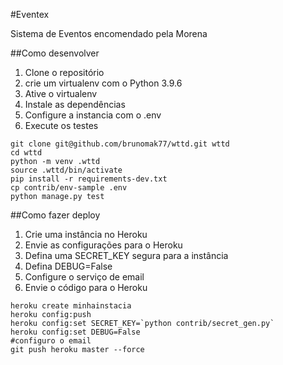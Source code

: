 #Eventex

Sistema de Eventos encomendado pela Morena

##Como desenvolver
1. Clone o repositório
2. crie um virtualenv com o Python 3.9.6
3. Ative o virtualenv
4. Instale as dependências
5. Configure a instancia com o .env
6. Execute os testes

```console
git clone git@github.com/brunomak77/wttd.git wttd
cd wttd
python -m venv .wttd
source .wttd/bin/activate
pip install -r requirements-dev.txt
cp contrib/env-sample .env
python manage.py test
```

##Como fazer deploy
1. Crie uma instância no Heroku
2. Envie as configurações para o Heroku
3. Defina uma SECRET_KEY segura para a instância
4. Defina DEBUG=False
5. Configure o serviço de email
6. Envie o código para o Heroku

```console
heroku create minhainstacia
heroku config:push
heroku config:set SECRET_KEY=`python contrib/secret_gen.py`
heroku config:set DEBUG=False
#configuro o email
git push heroku master --force
```